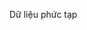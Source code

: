 <!-- Các kiểu dữ liệu trong javascript
 -->

 <!-- Dữ liệu nguyên thủy  -->

 <!-- Number
 String
 Boolean
 Undefine
 null
 simple -->

 Dữ liệu phức tạp 

 <!-- Function
      Object -->